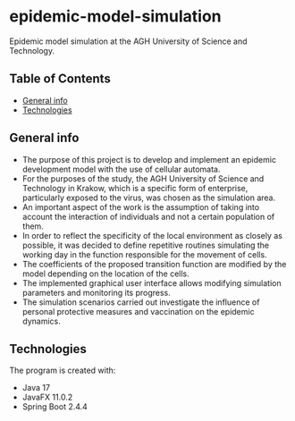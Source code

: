 # epidemic-model-simulation
Epidemic model simulation at the AGH University of Science and Technology.

## Table of Contents
* [General info](#general-info)
* [Technologies](#technologies)

## General info
* The purpose of this project is to develop and implement an epidemic development model with the use of cellular automata. 
* For the purposes of the study, the AGH University of Science and Technology in Krakow, which is a specific form of enterprise, particularly exposed to the virus, was chosen as the simulation area. 
* An important aspect of the work is the assumption of taking into account the interaction of individuals and not a certain population of them. 
* In order to reflect the specificity of the local environment as closely as possible, it was decided to define repetitive routines simulating the working day in the function responsible for the movement of cells. 
* The coefficients of the proposed transition function are modified by the model depending on the location of the cells. 
* The implemented graphical user interface allows modifying simulation parameters and monitoring its progress. 
* The simulation scenarios carried out investigate the influence of personal protective measures and vaccination on the epidemic dynamics.

## Technologies
The program is created with:
* Java 17
* JavaFX 11.0.2
* Spring Boot 2.4.4
